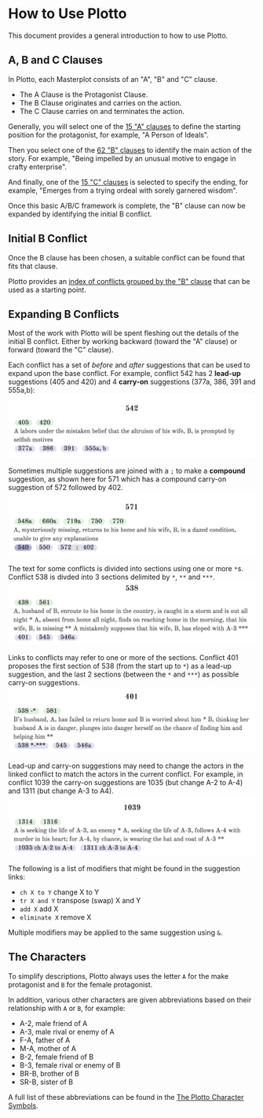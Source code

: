# How to Use Plotto

This document provides a general introduction to how to use Plotto.

## A, B and C Clauses

In Plotto, each Masterplot consists of an "A", "B" and "C" clause.

* The A Clause is the Protagonist Clause.
* The B Clause originates and carries on the action.
* The C Clause carries on and terminates the action.

Generally, you will select one of the [15 "A" clauses](http://garykac.github.io/plotto/plotto-mf.html#a-clauses) to define the starting position for the protagonist, for example, "A Person of Ideals".

Then you select one of the [62 "B" clauses](http://garykac.github.io/plotto/plotto-mf.html#b-clauses) to identify the main action of the story. For example, "Being impelled by an unusual motive to engage in crafty enterprise".

And finally, one of the [15 "C" clauses](http://garykac.github.io/plotto/plotto-mf.html#c-clauses) is selected to specify the ending, for example, "Emerges from a trying ordeal with sorely garnered wisdom".

Once this basic A/B/C framework is complete, the "B" clause can now be expanded by identifying the initial B conflict.

## Initial B Conflict

Once the B clause has been chosen, a suitable conflict can be found that fits that clause.

Plotto provides an [index of conflicts grouped by the "B" clause](http://garykac.github.io/plotto/plotto-mf.html#index-b-clause-conflicts) that can be used as a starting point.

## Expanding B Conflicts

Most of the work with Plotto will be spent fleshing out the details of the initial B conflict. Either by working backward (toward the "A" clause) or forward (toward the "C" clause).

Each conflict has a set of _before_ and _after_ suggestions that can be used to expand upon the base conflict. For example, conflict 542 has 2 **lead-up** suggestions (405 and 420) and 4 **carry-on** suggestions (377a, 386, 391 and 555a,b):
![542](img/542.png)

Sometimes multiple suggestions are joined with a `;` to make a **compound** suggestion, as shown here for 571 which has a compound carry-on suggestion of 572 followed by 402.
![571](img/571.png)

The text for some conflicts is divided into sections using one or more `*`s. Conflict 538 is divded into 3 sections delimited by `*`, `**` and `***`. 
![538](img/538.png)

Links to conflicts may refer to one or more of the sections. Conflict 401 proposes the first section of 538 (from the start up to `*`) as a lead-up suggestion, and the last 2 sections (between the `*` and `***`) as possible carry-on suggestions.
![401](img/401.png)

Lead-up and carry-on suggestions may need to change the actors in the linked conflict to match the actors in the current conflict. For example, in conflict 1039 the carry-on suggestions are 1035 (but change A-2 to A-4) and 1311 (but change A-3 to A4).
![1039](img/1039.png)

The following is a list of modifiers that might be found in the suggestion links:

* `ch X to Y` change X to Y
* `tr X and Y` transpose (swap) X and Y
* `add X` add X
* `eliminate X` remove X

Multiple modifiers may be applied to the same suggestion using `&`. 

## The Characters

To simplify descriptions, Plotto always uses the letter `A` for the make protagonist and `B` for the female protagonist.

In addition, various other characters are given abbreviations based on their relationship with `A` or `B`, for example:

* A-2, male friend of A
* A-3, male rival or enemy of A
* F-A, father of A
* M-A, mother of A
* B-2, female friend of B
* B-3, female rival or enemy of B
* BR-B, brother of B
* SR-B, sister of B

A full list of these abbreviations can be found in the [The Plotto Character Symbols](http://garykac.github.io/plotto/plotto-mf.html#character-symbols).
